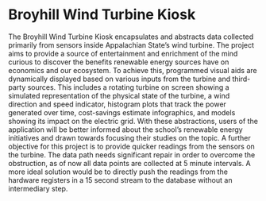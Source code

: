 # Broyhill Wind Turbine Kiosk

The Broyhill Wind Turbine Kiosk encapsulates and abstracts data collected primarily from sensors inside Appalachian State’s wind turbine. The project aims to provide a source of entertainment and enrichment of the mind curious to discover the benefits renewable energy sources have on economics and our ecosystem. To achieve this, programmed visual aids are dynamically displayed based on various inputs from the turbine and third-party sources. This includes a rotating turbine on screen showing a simulated representation of the physical state of the turbine, a wind direction and speed indicator, histogram plots that track the power generated over time, cost-savings estimate infographics, and models showing its impact on the electric grid. With these abstractions, users of the application will be better informed about the school’s renewable energy initiatives and drawn towards focusing their studies on the topic. A further objective for this project is to provide quicker readings from the sensors on the turbine. The data path needs significant repair in order to overcome the obstruction, as of now all data points are collected at 5 minute intervals. A more ideal solution would be to directly push the readings from the hardware registers in a 15 second stream to the database without an intermediary step.


